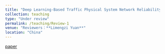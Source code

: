 ```yaml
---
title: "Deep Learning-Based Traffic Physical System Network Reliability Prediction and Enhancement Strategy. "
collection: teaching
type: "Under review"
permalink: /teaching/Review-1
venue: "Reviewers：**Limengzi Yuan**"
location: "China"
---
```


[paper](https://baidu.com)
